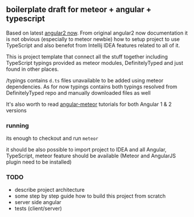 ## boilerplate draft for meteor + angular + typescript 

Based on latest [angular2 now](https://github.com/pbastowski/angular2-now/tree/meteor1.2). From original angular2 now documentation it is not obvious (especially
 to meteor newbie) how to setup project to use TypeScript and also benefot from Intellij IDEA features related to all of it. 

This is project template that connect all the stuff together including TypeScript typings provided as meteor modules, DefinitelyTyped and just found in other places.

/typings contains `d.ts` files unavailable to be added using meteor dependencies. As for now typings contains both
typings resolved from DefinitelyTyped repo and manually downloaded files as well

It's also worth to read [angular-meteor](http://www.angular-meteor.com/tutorials/socially/angular2/bootstrapping) tutorials for both Angular 1 & 2 versions

### running
its enough to checkout and run `meteor`

it should be also possible to import project to IDEA and all Angular, TypeScript, meteor feature should be available (Meteor and AngularJS plugin need to be installed)

### TODO
- describe project architecture
- some step by step guide how to build this project from scratch
- server side angular
- tests (client/server)
